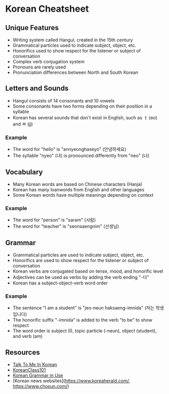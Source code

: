 # Korean Cheatsheet

## Unique Features
- Writing system called Hangul, created in the 15th century
- Grammatical particles used to indicate subject, object, etc.
- Honorifics used to show respect for the listener or subject of conversation
- Complex verb conjugation system
- Pronouns are rarely used
- Pronunciation differences between North and South Korean

## Letters and Sounds
- Hangul consists of 14 consonants and 10 vowels
- Some consonants have two forms depending on their position in a syllable
- Korean has several sounds that don't exist in English, such as ㅓ (eo) and ㅉ (jj)

### Example
- The word for "hello" is "annyeonghaseyo" (안녕하세요)
- The syllable "nyeo" (녀) is pronounced differently from "neo" (너)

## Vocabulary
- Many Korean words are based on Chinese characters (Hanja)
- Korean has many loanwords from English and other languages
- Some Korean words have multiple meanings depending on context

### Example
- The word for "person" is "saram" (사람)
- The word for "teacher" is "seonsaengnim" (선생님)

## Grammar
- Grammatical particles are used to indicate subject, object, etc.
- Honorifics are used to show respect for the listener or subject of conversation
- Korean verbs are conjugated based on tense, mood, and honorific level
- Adjectives can be used as verbs by adding the verb ending "-다"
- Korean has a subject-object-verb word order

### Example
- The sentence "I am a student" is "jeo-neun haksaeng-imnida" (저는 학생입니다)
- The honorific suffix "-imnida" is added to the verb "to be" to show respect
- The word order is subject (I), topic particle (-neun), object (student), and verb (am)

## Resources
- [Talk To Me In Korean](https://talktomeinkorean.com/)
- [KoreanClass101](https://www.koreanclass101.com/)
- [Korean Grammar in Use](https://www.amazon.com/Korean-Grammar-Use-Beginning-Intermediate/dp/8959951986)
- [Korean news websites](https://www.koreaherald.com/, https://www.chosun.com/)